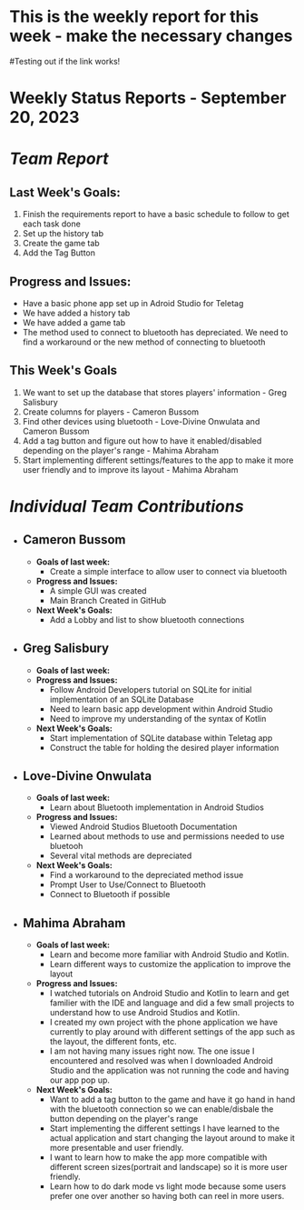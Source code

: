 # This is the weekly report for this week - make the necessary changes
#Testing out if the link works!
# Weekly Status Reports - September 20, 2023

# *Team Report*

## Last Week's Goals:
1. Finish the requirements report to have a basic schedule to follow to get each task done
2. Set up the history tab
3. Create the game tab
4. Add the Tag Button

## Progress and Issues:
+ Have a basic phone app set up in Adroid Studio for Teletag
+ We have added a history tab
+ We have added a game tab
+ The method used to connect to bluetooth has depreciated. We need to find a workaround or the new method of connecting to bluetooth
  

## This Week's Goals
1. We want to set up the database that stores players' information - Greg Salisbury
2. Create columns for players - Cameron Bussom
3. Find other devices using bluetooth - Love-Divine Onwulata and Cameron Bussom
4. Add a tag button and figure out how to have it enabled/disabled depending on the player's range - Mahima Abraham
5. Start implementing different settings/features to the app to make it more user friendly and to improve its layout - Mahima Abraham

# *Individual Team Contributions*

+ ## Cameron Bussom
    + **Goals of last week:**
      + Create a simple interface to allow user to connect via bluetooth
    + **Progress and Issues:**
      + A simple GUI was created
      + Main Branch Created in GitHub
    + **Next Week's Goals:**
      + Add a Lobby and list to show bluetooth connections

+ ## Greg Salisbury 
    + **Goals of last week:**
    + **Progress and Issues:**
      + Follow Android Developers tutorial on SQLite for initial implementation of an SQLite Database
      + Need to learn basic app development within Android Studio
      + Need to improve my understanding of the syntax of Kotlin
    + **Next Week's Goals:**
      + Start implementation of SQLite database within Teletag app
      + Construct the table for holding the desired player information

+ ## Love-Divine Onwulata
    + **Goals of last week:**
      + Learn about Bluetooth implementation in Android Studios
    + **Progress and Issues:**
      + Viewed Android Studios Bluetooth Documentation
      + Learned about methods to use and permissions needed to use bluetooh
      + Several vital methods are depreciated
    + **Next Week's Goals:**
      + Find a workaround to the depreciated method issue
      + Prompt User to Use/Connect to Bluetooth
      + Connect to Bluetooth if possible

+ ## Mahima Abraham
    + **Goals of last week:**
      + Learn and become more familiar with Android Studio and Kotlin.
      + Learn different ways to customize the application to improve the layout
    + **Progress and Issues:**
      + I watched tutorials on Android Studio and Kotlin to learn and get familier with the IDE and language and did a few small projects to understand how to use Android Studios and Kotlin. 
      + I created my own project with the phone application we have currently to play around with different settings of the app such as the layout, the different fonts, etc.
      + I am not having many issues right now. The one issue I encountered and resolved was when I downloaded Android Studio and the application was not running the code and having our app pop up. 
    + **Next Week's Goals:**
      + Want to add a tag button to the game and have it go hand in hand with the bluetooth connection so we can enable/disbale the button depending on the player's range
      + Start implementing the different settings I have learned to the actual application and start changing the layout around to make it more presentable and user friendly.
      + I want to learn how to make the app more compatible with different screen sizes(portrait and landscape) so it is more user friendly.
      + Learn how to do dark mode vs light mode because some users prefer one over another so having both can reel in more users.
